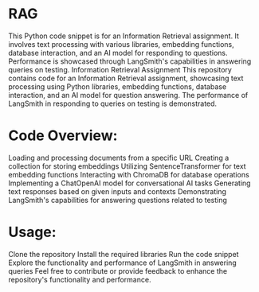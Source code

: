 # RAG
This Python code snippet is for an Information Retrieval assignment. It involves text processing with various libraries, embedding functions, database interaction, and an AI model for responding to questions. Performance is showcased through LangSmith's capabilities in answering queries on testing.
Information Retrieval Assignment
This repository contains code for an Information Retrieval assignment, showcasing text processing using Python libraries, embedding functions, database interaction, and an AI model for question answering. The performance of LangSmith in responding to queries on testing is demonstrated.

# Code Overview:
Loading and processing documents from a specific URL
Creating a collection for storing embeddings
Utilizing SentenceTransformer for text embedding functions
Interacting with ChromaDB for database operations
Implementing a ChatOpenAI model for conversational AI tasks
Generating text responses based on given inputs and contexts
Demonstrating LangSmith's capabilities for answering questions related to testing
# Usage:
Clone the repository
Install the required libraries
Run the code snippet
Explore the functionality and performance of LangSmith in answering queries
Feel free to contribute or provide feedback to enhance the repository's functionality and performance.
